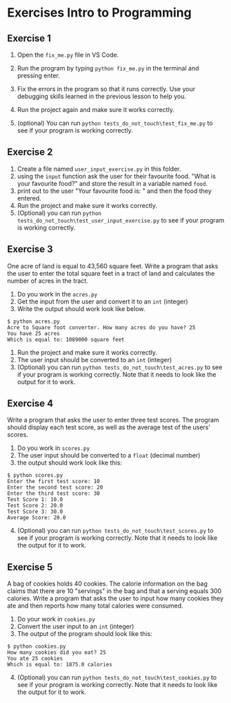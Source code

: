 # Exercises Intro to Programming

## Exercise 1
1. Open the `fix_me.py` file in VS Code.
2. Run the program by typing `python fix_me.py` in the terminal and pressing enter.
3. Fix the errors in the program so that it runs correctly. Use your debugging skills learned in the previous lesson to help you.
4. Run the project again and make sure it works correctly.

5. (optional) You can run `python tests_do_not_touch\test_fix_me.py` to see if your program is working correctly.

## Exercise 2
1. Create a file named `user_input_exercise.py` in this folder.
2. using the `input` function ask the user for their favourite food. "What is your favourite food?" and store the result in a variable named `food`.
3. print out to the user "Your favourite food is: " and then the food they entered.
4. Run the project and make sure it works correctly.
5. (Optional) you can run `python tests_do_not_touch\test_user_input_exercise.py` to see if your program is working correctly.

## Exercise 3
One acre of land is equal to 43,560 square feet. Write a program that asks the user to enter the total square feet in a tract of land and calculates the number of acres in the tract.
1. Do you work in the `acres.py`
2. Get the input from the user and convert it to an `int` (integer)
3. Write the output should work look like below.
```
$ python acres.py
Acre to Square foot converter. How many acres do you have? 25
You have 25 acres
Which is equal to: 1089000 square feet
```
1. Run the project and make sure it works correctly.
2. The user input should be converted to an `int` (integer)
3. (Optional) you can run `python tests_do_not_touch\test_acres.py` to see if your program is working correctly. Note that it needs to look like the output for it to work.

## Exercise 4
Write a program that asks the user to enter three test scores. The program should display each test score, as well as the average test of the users' scores.
1. Do you work in `scores.py`
2. The user input should be converted to a `float` (decimal number)
3. the output should work look like this:
```
$ python scores.py
Enter the first test score: 10
Enter the second test score: 20
Enter the third test score: 30
Test Score 1: 10.0
Test Score 2: 20.0
Test Score 3: 30.0
Average Score: 20.0
```
4. (Optional) you can run `python tests_do_not_touch\test_scores.py` to see if your program is working correctly. Note that it needs to look like the output for it to work.

## Exercise 5 
A bag of cookies holds 40 cookies. The calorie information on the bag claims that there are 10 "servings" in the bag and that a serving equals 300 calories. Write a program that asks the user to input how many cookies they ate and then reports how many total calories were consumed.
1. Do your work in `cookies.py`
2. Convert the user input to an `int` (integer)
3. The output of the program should look like this:
```
$ python cookies.py
How many cookies did you eat? 25
You ate 25 cookies
Which is equal to: 1875.0 calories
```
4. (Optional) you can run `python tests_do_not_touch\test_cookies.py` to see if your program is working correctly. Note that it needs to look like the output for it to work.
